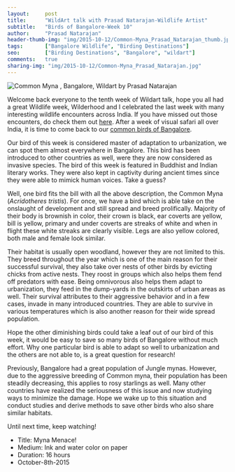 ```yaml
---
layout:     post
title:      "WildArt talk with Prasad Natarajan-Wildlife Artist"
subtitle:   "Birds of Bangalore-Week 10"
author:     "Prasad Natarajan"
header-thumb-img: "img/2015-10-12/Common-Myna_Prasad_Natarajan_thumb.jpg"
tags:       ["Bangalore Wildlife", "Birding Destinations"]
seo: 		["Birding Destinations", "Bangalore", "wildart"]
comments:   true
sharing-img: "img/2015-10-12/Common-Myna_Prasad_Natarajan.jpg"
---
```



<img src="{{ site.baseurl }}/img/2015-10-12/Common-Myna_Prasad_Natarajan.jpg" alt="Common Myna , Bangalore, Wildart by Prasad Natarajan">

<p>Welcome back everyone to the tenth week of Wildart talk, hope you all had a great Wildlife week, Wilderhood and I celebrated the last week with many interesting wildlife encounters across India. If you have missed out those encounters, do check them out <a href="{{ site.baseurl }}/wildlifeweek">here</a>. After a week of visual safari all over India, it is time to come back to our <a href="{{ site.baseurl }}/wildart">common birds of Bangalore</a>.</p>

<p>Our bird of this week is considered master of adaptation to urbanization, we can spot them almost everywhere in Bangalore. This bird has been introduced to other countries as well, were they are now considered as invasive species. The bird of this week is featured in Buddhist and Indian literary works. They were also kept in captivity during ancient times since they were able to mimick human voices. Take a guess?</p>

<p>Well, one bird fits the bill with all the above description, the Common Myna (<em>Acridotheres tristis</em>). For once, we have a bird which is able take on the onslaught of development and still spread and breed prolifically. Majority of their body is brownish in color, their crown is black, ear coverts are yellow, bill is yellow, primary and under coverts are streaks of white and when in flight these white streaks are clearly visible. Legs are also yellow colored, both male and female look similar.</p>

<p>Their habitat is usually open woodland, however they are not limited to this. They breed throughout the year which is one of the main reason for their successful survival, they also take over nests of other birds by evicting chicks from active nests. They roost in groups which also helps them fend off predators with ease. Being omnivorous also helps them adapt to urbanization, they feed in the dump-yards in the outskirts of urban areas as well. Their survival attributes to their aggressive behavior and in a few cases, invade in many introduced countries. They are able to survive in various temperatures which is also another reason for their wide spread population.</p>  

<p>Hope the other diminishing birds could take a leaf out of our bird of this week, it would be easy to save so many birds of Bangalore without much effort. Why one particular bird is able to adapt so well to urbanization and the others are not able to, is a great question for research!</p>

<p>Previously, Bangalore had a great population of Jungle mynas. However, due to the aggressive breeding of Common myna, their population has been steadily decreasing, this applies to rosy starlings as well. Many other countries have realized the seriousness of this issue and now studying ways to minimize the damage. Hope we wake up to this situation and conduct studies and derive methods to save other birds who also share similar habitats.</p>

<p>Until next time, keep watching!</p>

<p>
	<ul>
		 <li>Title: Myna Menace!</li>
		 <li>Medium: Ink and water color on paper</li>
		 <li>Duration: 16 hours</li>
		 <li>October-8th-2015</li>
 	</ul>
</p>

